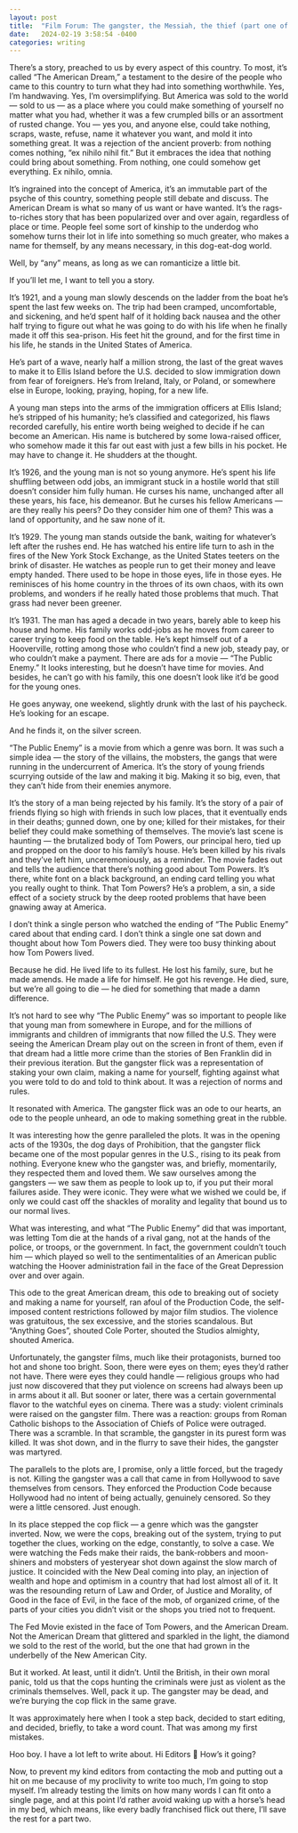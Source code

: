 ```yaml
---
layout: post
title:  "Film Forum: The gangster, the Messiah, the thief (part one of two)"
date:   2024-02-19 3:58:54 -0400
categories: writing
---
```


There’s a story, preached to us by every aspect of this country. To most, it’s called “The American Dream,” a testament to the desire of the people who came to this country to turn what they had into something worthwhile. Yes, I’m handwaving. Yes, I’m oversimplifying. But America was sold to the world — sold to us — as a place where you could make something of yourself no matter what you had, whether it was a few crumpled bills or an assortment of rusted change. You — yes you, and anyone else, could take nothing, scraps, waste, refuse, name it whatever you want, and mold it into something great. It was a rejection of the ancient proverb: from nothing comes nothing, “ex nihilo nihil fit.” But it embraces the idea that nothing could bring about something. From nothing, one could somehow get everything. Ex nihilo, omnia.

It’s ingrained into the concept of America, it’s an immutable part of the psyche of this country, something people still debate and discuss. The American Dream is what so many of us want or have wanted. It’s the rags-to-riches story that has been popularized over and over again, regardless of place or time. People feel some sort of kinship to the underdog who somehow turns their lot in life into something so much greater, who makes a name for themself, by any means necessary, in this dog-eat-dog world. 

Well, by “any” means, as long as we can romanticize a little bit.

If you’ll let me, I want to tell you a story.

It’s 1921, and a young man slowly descends on the ladder from the boat he’s spent the last few weeks on. The trip had been cramped, uncomfortable, and sickening, and he’d spent half of it holding back nausea and the other half trying to figure out what he was going to do with his life when he finally made it off this sea-prison. His feet hit the ground, and for the first time in his life, he stands in the United States of America.

He’s part of a wave, nearly half a million strong, the last of the great waves to make it to Ellis Island before the U.S. decided to slow immigration down from fear of foreigners. He’s from Ireland, Italy, or Poland, or somewhere else in Europe, looking, praying, hoping, for a new life.

A young man steps into the arms of the immigration officers at Ellis Island; he’s stripped of his humanity; he’s classified and categorized, his flaws recorded carefully, his entire worth being weighed to decide if he can become an American. His name is butchered by some Iowa-raised officer, who somehow made it this far out east with just a few bills in his pocket. He may have to change it. He shudders at the thought.

It’s 1926, and the young man is not so young anymore. He’s spent his life shuffling between odd jobs, an immigrant stuck in a hostile world that still doesn’t consider him fully human. He curses his name, unchanged after all these years, his face, his demeanor. But he curses his fellow Americans — are they really his peers? Do they consider him one of them? This was a land of opportunity, and he saw none of it. 

It’s 1929. The young man stands outside the bank, waiting for whatever’s left after the rushes end. He has watched his entire life turn to ash in the fires of the New York Stock Exchange, as the United States teeters on the brink of disaster. He watches as people run to get their money and leave empty handed. There used to be hope in those eyes, life in those eyes. He reminisces of his home country in the throes of its own chaos, with its own problems, and wonders if he really hated those problems that much. That grass had never been greener.

It’s 1931. The man has aged a decade in two years, barely able to keep his house and home. His family works odd-jobs as he moves from career to career trying to keep food on the table. He’s kept himself out of a Hooverville, rotting among those who couldn’t find a new job, steady pay, or who couldn’t make a payment. There are ads for a movie — “The Public Enemy.” It looks interesting, but he doesn’t have time for movies. And besides, he can’t go with his family, this one doesn’t look like it’d be good for the young ones.

He goes anyway, one weekend, slightly drunk with the last of his paycheck. He’s looking for an escape.

And he finds it, on the silver screen. 

“The Public Enemy” is a movie from which a genre was born. It was such a simple idea — the story of the villains, the mobsters, the gangs that were running in the undercurrent of America. It’s the story of young friends scurrying outside of the law and making it big. Making it so big, even, that they can’t hide from their enemies anymore.

It’s the story of a man being rejected by his family. It’s the story of a pair of friends flying so high with friends in such low places, that it eventually ends in their deaths; gunned down, one by one; killed for their mistakes, for their belief they could make something of themselves. The movie’s last scene is haunting — the brutalized body of Tom Powers, our principal hero, tied up and propped on the door to his family’s house. He’s been killed by his rivals and they’ve left him, unceremoniously, as a reminder. The movie fades out and tells the audience that there’s nothing good about Tom Powers. It’s there, white font on a black background, an ending card telling you what you really ought to think. That Tom Powers? He’s a problem, a sin, a side effect of a society struck by the deep rooted problems that have been gnawing away at America.

I don’t think a single person who watched the ending of “The Public Enemy” cared about that ending card. I don’t think a single one sat down and thought about how Tom Powers died. They were too busy thinking about how Tom Powers lived.

Because he did. He lived life to its fullest. He lost his family, sure, but he made amends. He made a life for himself. He got his revenge. He died, sure, but we’re all going to die — he died for something that made a damn difference. 

It’s not hard to see why “The Public Enemy” was so important to people like that young man from somewhere in Europe, and for the millions of immigrants and children of immigrants that now filled the U.S. They were seeing the American Dream play out on the screen in front of them, even if that dream had a little more crime than the stories of Ben Franklin did in their previous iteration. But the gangster flick was a representation of staking your own claim, making a name for yourself, fighting against what you were told to do and told to think about. It was a rejection of norms and rules. 

It resonated with America. The gangster flick was an ode to our hearts, an ode to the people unheard, an ode to making something great in the rubble. 

It was interesting how the genre paralleled the plots. It was in the opening acts of the 1930s, the dog days of Prohibition, that the gangster flick became one of the most popular genres in the U.S., rising to its peak from nothing. Everyone knew who the gangster was, and briefly, momentarily, they respected them and loved them. We saw ourselves among the gangsters — we saw them as people to look up to, if you put their moral failures aside. They were iconic. They were what we wished we could be, if only we could cast off the shackles of morality and legality that bound us to our normal lives.

What was interesting, and what “The Public Enemy” did that was important, was letting Tom die at the hands of a rival gang, not at the hands of the police, or troops, or the government. In fact, the government couldn’t touch him — which played so well to the sentimentalities of an American public watching the Hoover administration fail in the face of the Great Depression over and over again. 

This ode to the great American dream, this ode to breaking out of society and making a name for yourself, ran afoul of the Production Code, the self-imposed content restrictions followed by major film studios. The violence was gratuitous, the sex excessive, and the stories scandalous. But “Anything Goes”, shouted Cole Porter, shouted the Studios almighty, shouted America.

Unfortunately, the gangster films, much like their protagonists, burned too hot and shone too bright. Soon, there were eyes on them; eyes they’d rather not have. There were eyes they could handle — religious groups who had just now discovered that they put violence on screens had always been up in arms about it all. But sooner or later, there was a certain governmental flavor to the watchful eyes on cinema. There was a study: violent criminals were raised on the gangster film. There was a reaction: groups from Roman Catholic bishops to the Association of Chiefs of Police were outraged. There was a scramble. In that scramble, the gangster in its purest form was killed. It was shot down, and in the flurry to save their hides, the gangster was martyred.

The parallels to the plots are, I promise, only a little forced, but the tragedy is not. Killing the gangster was a call that came in from Hollywood to save themselves from censors. They enforced the Production Code because Hollywood had no intent of being actually, genuinely censored. So they were a little censored. Just enough.

In its place stepped the cop flick — a genre which was the gangster inverted. Now, we were the cops, breaking out of the system, trying to put together the clues, working on the edge, constantly, to solve a case. We were watching the Feds make their raids, the bank-robbers and moon-shiners and mobsters of yesteryear shot down against the slow march of justice. It coincided with the New Deal coming into play, an injection of wealth and hope and optimism in a country that had lost almost all of it. It was the resounding return of Law and Order, of Justice and Morality, of Good in the face of Evil, in the face of the mob, of organized crime, of the parts of your cities you didn’t visit or the shops you tried not to frequent.

The Fed Movie existed in the face of Tom Powers, and the American Dream. Not the American Dream that glittered and sparkled in the light, the diamond we sold to the rest of the world, but the one that had grown in the underbelly of the New American City. 

But it worked. At least, until it didn’t. Until the British, in their own moral panic, told us that the cops hunting the criminals were just as violent as the criminals themselves. Well, pack it up. The gangster may be dead, and we’re burying the cop flick in the same grave.

It was approximately here when I took a step back, decided to start editing, and decided, briefly, to take a word count. That was among my first mistakes. 

Hoo boy. I have a lot left to write about. Hi Editors 🙂 How’s it going?

Now, to prevent my kind editors from contacting the mob and putting out a hit on me because of my proclivity to write too much, I’m going to stop myself. I’m already testing the limits on how many words I can fit onto a single page, and at this point I’d rather avoid waking up with a horse’s head in my bed, which means, like every badly franchised flick out there, I’ll save the rest for a part two.